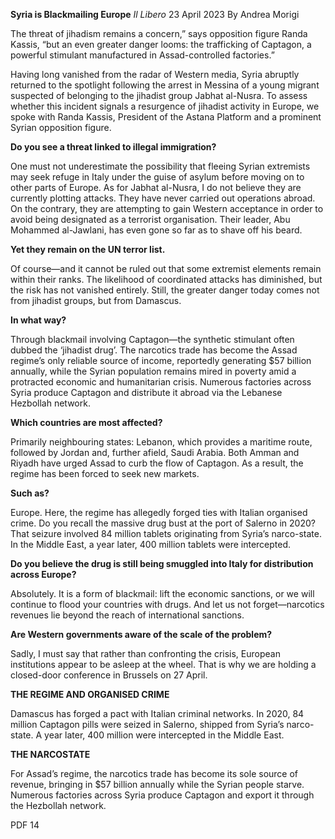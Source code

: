 **Syria is Blackmailing Europe** _Il Libero_ 23 April 2023 By Andrea Morigi

The threat of jihadism remains a concern,” says opposition figure Randa Kassis, “but an even greater danger looms: the trafficking of Captagon, a powerful stimulant manufactured in Assad-controlled factories.”

Having long vanished from the radar of Western media, Syria abruptly returned to the spotlight following the arrest in Messina of a young migrant suspected of belonging to the jihadist group Jabhat al-Nusra. To assess whether this incident signals a resurgence of jihadist activity in Europe, we spoke with Randa Kassis, President of the Astana Platform and a prominent Syrian opposition figure.

**Do you see a threat linked to illegal immigration?**

One must not underestimate the possibility that fleeing Syrian extremists may seek refuge in Italy under the guise of asylum before moving on to other parts of Europe. As for Jabhat al-Nusra, I do not believe they are currently plotting attacks. They have never carried out operations abroad. On the contrary, they are attempting to gain Western acceptance in order to avoid being designated as a terrorist organisation. Their leader, Abu Mohammed al-Jawlani, has even gone so far as to shave off his beard.

**Yet they remain on the UN terror list.**

Of course—and it cannot be ruled out that some extremist elements remain within their ranks. The likelihood of coordinated attacks has diminished, but the risk has not vanished entirely. Still, the greater danger today comes not from jihadist groups, but from Damascus.

**In what way?**

Through blackmail involving Captagon—the synthetic stimulant often dubbed the ‘jihadist drug’. The narcotics trade has become the Assad regime’s only reliable source of income, reportedly generating $57 billion annually, while the Syrian population remains mired in poverty amid a protracted economic and humanitarian crisis. Numerous factories across Syria produce Captagon and distribute it abroad via the Lebanese Hezbollah network.

**Which countries are most affected?**

Primarily neighbouring states: Lebanon, which provides a maritime route, followed by Jordan and, further afield, Saudi Arabia. Both Amman and Riyadh have urged Assad to curb the flow of Captagon. As a result, the regime has been forced to seek new markets.

**Such as?**

Europe. Here, the regime has allegedly forged ties with Italian organised crime. Do you recall the massive drug bust at the port of Salerno in 2020? That seizure involved 84 million tablets originating from Syria’s narco-state. In the Middle East, a year later, 400 million tablets were intercepted.

**Do you believe the drug is still being smuggled into Italy for distribution across Europe?**

Absolutely. It is a form of blackmail: lift the economic sanctions, or we will continue to flood your countries with drugs. And let us not forget—narcotics revenues lie beyond the reach of international sanctions.

**Are Western governments aware of the scale of the problem?**

Sadly, I must say that rather than confronting the crisis, European institutions appear to be asleep at the wheel. That is why we are holding a closed-door conference in Brussels on 27 April.

**THE REGIME AND ORGANISED CRIME**

Damascus has forged a pact with Italian criminal networks. In 2020, 84 million Captagon pills were seized in Salerno, shipped from Syria’s narco-state. A year later, 400 million were intercepted in the Middle East.

**THE NARCOSTATE**

For Assad’s regime, the narcotics trade has become its sole source of revenue, bringing in $57 billion annually while the Syrian people starve. Numerous factories across Syria produce Captagon and export it through the Hezbollah network.

PDF 14